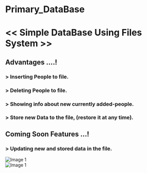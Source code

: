 #            Primary_DataBase
# << Simple DataBase Using Files System >>

## Advantages ....!
### > Inserting People to file.
### > Deleting People to file.
### > Showing info about new currently added-people.
### > Store new Data to the file, (restore it at any time).



## Coming Soon Features ...!
### > Updating new and stored data in the file.


<html>
  
<head>
  <style>
    .custom-image {
      width: 100px; /* Set the desired width */
      height: 100px; /* Maintain the aspect ratio */
    }
  </style>
</head>
  
<body>
  <div class = "custom-image">
  <img src="https://cdn.hackr.io/uploads/topics_svg/c.svg" alt="Image 1">
  <img src="https://brandslogos.com/wp-content/uploads/thumbs/c-logo-black-and-white.png" alt="Image 1">
  </div>
</body>

</html>















